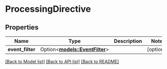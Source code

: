 # ProcessingDirective

## Properties

Name | Type | Description | Notes
------------ | ------------- | ------------- | -------------
**event_filter** | Option<[**models::EventFilter**](EventFilter.md)> |  | [optional]

[[Back to Model list]](../README.md#documentation-for-models) [[Back to API list]](../README.md#documentation-for-api-endpoints) [[Back to README]](../README.md)


